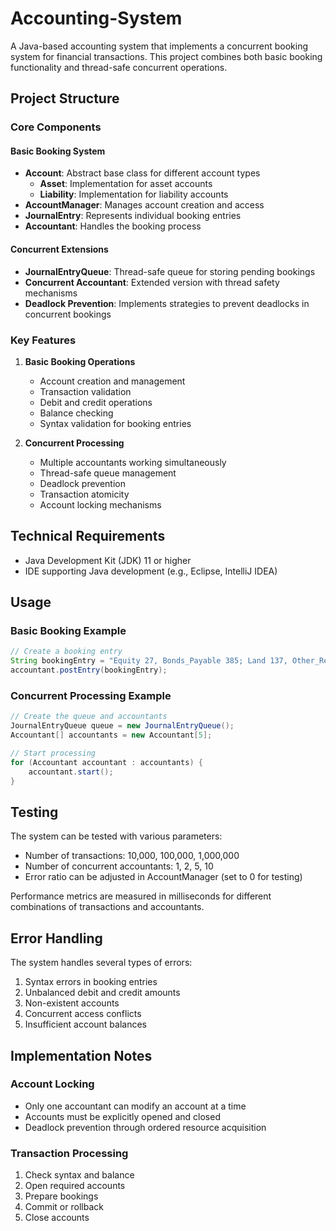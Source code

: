 # Accounting-System

A Java-based accounting system that implements a concurrent booking system for financial transactions. This project combines both basic booking functionality and thread-safe concurrent operations.

## Project Structure

### Core Components

#### Basic Booking System
- **Account**: Abstract base class for different account types
  - **Asset**: Implementation for asset accounts
  - **Liability**: Implementation for liability accounts
- **AccountManager**: Manages account creation and access
- **JournalEntry**: Represents individual booking entries
- **Accountant**: Handles the booking process

#### Concurrent Extensions
- **JournalEntryQueue**: Thread-safe queue for storing pending bookings
- **Concurrent Accountant**: Extended version with thread safety mechanisms
- **Deadlock Prevention**: Implements strategies to prevent deadlocks in concurrent bookings

### Key Features

1. **Basic Booking Operations**
   - Account creation and management
   - Transaction validation
   - Debit and credit operations
   - Balance checking
   - Syntax validation for booking entries

2. **Concurrent Processing**
   - Multiple accountants working simultaneously
   - Thread-safe queue management
   - Deadlock prevention
   - Transaction atomicity
   - Account locking mechanisms

## Technical Requirements

- Java Development Kit (JDK) 11 or higher
- IDE supporting Java development (e.g., Eclipse, IntelliJ IDEA)

## Usage

### Basic Booking Example
```java
// Create a booking entry
String bookingEntry = "Equity 27, Bonds_Payable 385; Land 137, Other_Revenues 275";
accountant.postEntry(bookingEntry);
```

### Concurrent Processing Example
```java
// Create the queue and accountants
JournalEntryQueue queue = new JournalEntryQueue();
Accountant[] accountants = new Accountant[5];

// Start processing
for (Accountant accountant : accountants) {
    accountant.start();
}
```

## Testing

The system can be tested with various parameters:
- Number of transactions: 10,000, 100,000, 1,000,000
- Number of concurrent accountants: 1, 2, 5, 10
- Error ratio can be adjusted in AccountManager (set to 0 for testing)

Performance metrics are measured in milliseconds for different combinations of transactions and accountants.

## Error Handling

The system handles several types of errors:
1. Syntax errors in booking entries
2. Unbalanced debit and credit amounts
3. Non-existent accounts
4. Concurrent access conflicts
5. Insufficient account balances

## Implementation Notes

### Account Locking
- Only one accountant can modify an account at a time
- Accounts must be explicitly opened and closed
- Deadlock prevention through ordered resource acquisition

### Transaction Processing
1. Check syntax and balance
2. Open required accounts
3. Prepare bookings
4. Commit or rollback
5. Close accounts
